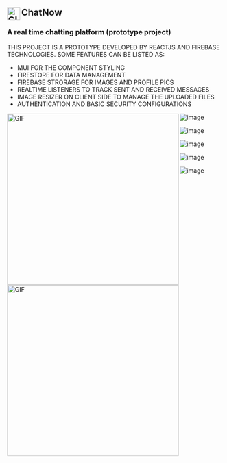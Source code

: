 ## ChatNow <img align="left" height="30px" alt="GIF" src="https://github.com/SamanKT/ChatNow/assets/49819814/071856e0-fffc-4dcf-a908-c07e31f9fdd7" /> 

### A real time chatting platform (prototype project)

THIS PROJECT IS A PROTOTYPE DEVELOPED BY REACTJS AND FIREBASE TECHNOLOGIES. SOME FEATURES CAN BE LISTED AS:
* MUI FOR THE COMPONENT STYLING
* FIRESTORE FOR DATA MANAGEMENT
* FIREBASE STRORAGE FOR IMAGES AND PROFILE PICS
* REALTIME LISTENERS TO TRACK SENT AND RECEIVED MESSAGES
* IMAGE RESIZER ON CLIENT SIDE TO MANAGE THE UPLOADED FILES
* AUTHENTICATION AND BASIC SECURITY CONFIGURATIONS

<img align="left" height="400px" alt="GIF" src="https://github.com/SamanKT/ChatNow/assets/49819814/ad345633-a34a-4f21-9512-4dc107c2ec13" /> 
<img align="left" height="400px" alt="GIF" src="https://github.com/SamanKT/ChatNow/assets/49819814/5c567853-091c-49fc-aee7-bc2661c38cb3" /> 



![image](https://github.com/SamanKT/ChatNow/assets/49819814/223951e7-7bcb-4d61-8d63-df59f0335581)


![image](https://github.com/SamanKT/ChatNow/assets/49819814/930adb00-3d85-4b6a-a7ff-1c22eb6c2780)


![image](https://github.com/SamanKT/ChatNow/assets/49819814/f9e0be61-6475-479d-957f-3f0e6e6fafe7)

![image](https://github.com/SamanKT/ChatNow/assets/49819814/2da17f24-e58e-4016-9aaf-154b5906971a)

![image](https://github.com/SamanKT/ChatNow/assets/49819814/df474c43-6c8b-42b1-8002-b803c67fd7cc)

